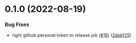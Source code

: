# 0.1.0 (2022-08-19)


### Bug Fixes

* right github personal token to release job ([#16](https://github.com/bcgov/nr-backend-starting-api/issues/16)) ([2abbf25](https://github.com/bcgov/nr-backend-starting-api/commit/2abbf25b68cadd0936317f7ab80741821704f8e1))



